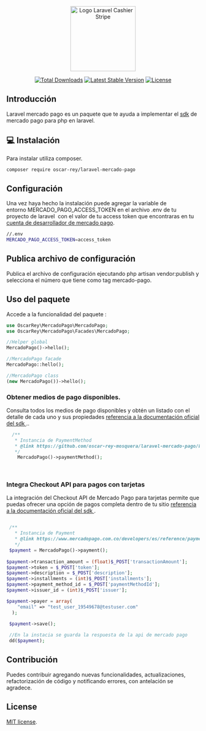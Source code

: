 <p align="center">
  <img src="https://ps.w.org/woocommerce-mercadopago/assets/icon-256x256.png?rev=2653727" alt="Logo Laravel Cashier Stripe" width="170px">
</p>

<p align="center">
<a href="https://packagist.org/packages/oscar-rey/laravel-mercado-pago"><img src="https://img.shields.io/packagist/dt/oscar-rey/laravel-mercado-pago" alt="Total Downloads"></a>
<a href="https://packagist.org/packages/oscar-rey/laravel-mercado-pago"><img src="https://img.shields.io/packagist/v/oscar-rey/laravel-mercado-pago" alt="Latest Stable Version"></a>
<a href="https://packagist.org/packages/oscar-rey/laravel-mercado-pago"><img src="https://img.shields.io/packagist/l/oscar-rey/laravel-mercado-pago" alt="License"></a>
</p>

## Introducción
Laravel mercado pago es un paquete que te ayuda a implementar el [sdk](https://github.com/mercadopago/sdk-php) de mercado pago para php en laravel.

## 💻 Instalación 

Para instalar utiliza composer.

```.bash
composer require oscar-rey/laravel-mercado-pago
```
## Configuración 

Una vez haya hecho la instalación puede agregar la variable de entorno MERCADO_PAGO_ACCESS_TOKEN en el archivo .env de tu proyecto de laravel  con el valor de tu access token que encontraras en tu [cuenta de desarrollador de mercado pago](https://www.mercadopago.com.co/developers/panel).
```bash
//.env
MERCADO_PAGO_ACCESS_TOKEN=access_token
```
## Publica archivo de configuración 

Publica el archivo de configuración ejecutando php artisan vendor:publish y selecciona el número que tiene como tag mercado-pago.

## Uso del paquete

Accede a la funcionalidad del paquete : 
```php
use OscarRey\MercadoPago\MercadoPago;
use OscarRey\MercadoPago\Facades\MercadoPago;

//Helper global
MercadoPago()->hello();

//MercadoPago facade
MercadoPago::hello();

//MercadoPago class
(new MercadoPago())->hello();

```

### Obtener medios de pago disponibles.

Consulta todos los medios de pago disponibles y obtén un listado con el detalle de cada uno y sus propiedades [referencia a la documentación oficial del sdk ](https://www.mercadopago.com.co/developers/es/reference/payment_methods/_payment_methods/get).. 
```php
  /**
   * Instancia de PaymentMethod
   * @link https://github.com/oscar-rey-mosquera/laravel-mercado-pago/blob/main/src/Entity/PaymentMethod.php
   */
    MercadoPago()->paymentMethod();
    
   
```

### Integra Checkout API para pagos con tarjetas

La integración del Checkout API de Mercado Pago para tarjetas permite que puedas ofrecer una opción de pagos completa dentro de tu sitio [referencia a la documentación oficial del sdk ](https://www.mercadopago.com.co/developers/es/docs/checkout-api/payment-methods/receiving-payment-by-card).
```php

 /**
   * Instancia de Payment
   * @link https://www.mercadopago.com.co/developers/es/reference/payments/_payments/post
   */
 $payment = MercadoPago()->payment();
 
$payment->transaction_amount = (float)$_POST['transactionAmount'];
$payment->token = $_POST['token'];
$payment->description = $_POST['description'];
$payment->installments = (int)$_POST['installments'];
$payment->payment_method_id = $_POST['paymentMethodId'];
$payment->issuer_id = (int)$_POST['issuer'];

$payment->payer = array(
    "email" => "test_user_19549678@testuser.com"
  );

 $payment->save();
 
 //En la instacia se guarda la respuesta de la api de mercado pago
 dd($payment);
 ```

## Contribución

Puedes contribuir agregando nuevas funcionalidades, actualizaciones,  refactorización de código y notificando errores, con antelación se agradece.

## License

[MIT license](LICENSE).
